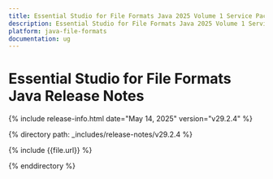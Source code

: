 ```yaml
---
title: Essential Studio for File Formats Java 2025 Volume 1 Service Pack Release Release Notes  
description: Essential Studio for File Formats Java 2025 Volume 1 Service Pack Release Release Notes  
platform: java-file-formats
documentation: ug
---
```


# Essential Studio for File Formats Java  Release Notes  

{% include release-info.html date="May 14, 2025"  version="v29.2.4" %} 

{% directory path: _includes/release-notes/v29.2.4 %}

{% include {{file.url}} %}

{% enddirectory %}